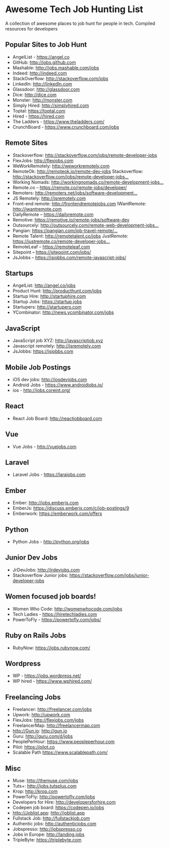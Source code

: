 # Awesome Tech Job Hunting List

A collection of awesome places to job hunt for people in tech. Compiled resources for developers 

## Popular Sites to Job Hunt
* AngelList - https://angel.co
* GitHub: http://jobs.github.com
* Mashable: http://jobs.mashable.com/jobs
* Indeed: http://indeed.com
* StackOverflow: http://stackoverflow.com/jobs
* LinkedIn: http://linkedIn.com
* Glassdoor: http://glassdoor.com
* Dice: http://dice.com
* Monster: http://monster.com
* Simply Hired: http://simplyhired.com
* Toptal: https://toptal.com
* Hired - https://hired.com
* The Ladders - https://www.theladders.com/
* CrunchBoard - https://www.crunchboard.com/jobs

## Remote Sites
* Stackoverflow: http://stackoverflow.com/jobs/remote-developer-jobs
* FlexJobs: http://flexjobs.com
* WeWorkRemotely: http://weworkremotely.com
* RemoteOk: http://remoteok.io/remote-dev-jobs Stackoverflow: http://stackoverflow.com/jobs/remote-developer-jobs…
* Working Nomads: http://workingnomads.co/remote-development-jobs…
* Remote.co – https://remote.co/remote-jobs/developer/
* Remoters: http://remoters.net/jobs/software-development…
* JS Remotely: http://jsremotely.com
* Front-end remote: http://frontendremotejobs.com IWantRemote: http://iwantremote.com
* DailyRemote – https://dailyremote.com
* Remotive: https://remotive.io/remote-jobs/software-dev
* Outsourcely: http://outsourcely.com/remote-web-development-jobs…
* Pangian: https://pangian.com/job-travel-remote/…
* Remote Talent: http://remotetalent.co/jobs JustRemote: https://justremote.co/remote-developer-jobs…
* RemoteLeaf – https://remoteleaf.com
* Sitepoint – https://sitepoint.com/jobs/
* JsJobbs – https://jsjobbs.com/remote-javascript-jobs/

## Startups
* AngelList: http://angel.co/jobs
* Product Hunt: http://producthunt.com/jobs
* Startup Hire: http://startuphire.com
* Startup Jobs: https://startup.jobs
* Startupers: http://startupers.com
* YCombinator: http://news.ycombinator.com/jobs

## JavaScript
* JavaScript job XYZ: http://javascriptjob.xyz
* Javascript remotely: http://jsremotely.com
* JsJobbs: https://jsjobbs.com

## Mobile Job Postings
* iOS dev jobs: http://iosdevjobs.com
* Android Jobs - https://www.androidjobs.io/
* ios - http://jobs.coreint.org/

## React
* React Job Board: http://reactjobboard.com

## Vue
* Vue Jobs - http://vuejobs.com

## Laravel
* Laravel Jobs - https://larajobs.com

## Ember
* Ember: http://jobs.emberjs.com
* EmberJs: https://discuss.emberjs.com/c/job-postings/9
* Emberwork: https://emberwork.com/offers

## Python
* Python Jobs - http://python.org/jobs

## Junior Dev Jobs
* JrDevJobs: http://jrdevjobs.com
* Stackoverflow Junior jobs: https://stackoverflow.com/jobs/junior-developer-jobs

## Women focused job boards!
* Women Who Code: http://womenwhocode.com/jobs
* Tech Ladies - https://hiretechladies.com
* PowerToFly - https://powertofly.com/jobs/

## Ruby on Rails Jobs
* RubyNow: https://jobs.rubynow.com/

## Wordpress
* WP - https://jobs.wordpress.net/
* WP hired - https://www.wphired.com/

## Freelancing Jobs
* Freelancer: http://freelancer.com/jobs
* Upwork: http://upwork.com
* FlexJobs: http://flexjobs.com/jobs
* FreelancerMap: http://freelancermap.com
* http://Gun.io: http://gun.io
* Guru: http://guru.com/d/jobs
* PeoplePerHour: https://www.peopleperhour.com
* Pilot: https://pilot.co
* Scalable Path https://www.scalablepath.com/

## Misc
* Muse: http://themuse.com/jobs
* Tuts+: http://jobs.tutsplus.com
* Krop: http://krop.com
* PowerToFly: http://powertofly.com/jobs
* Developers for Hire: http://developersforhire.com
* Codepen job board: https://codepen.io/jobs
* http://Joblist.app: http://joblist.app
* Fullstack Job: http://fullstackjob.com
* Authentic jobs: http://authenticjobs.com
* Jobspresso: http://jobspresso.co
* Jobs in Europe: http://landing.jobs
*  TripleByte: https://triplebyte.com
